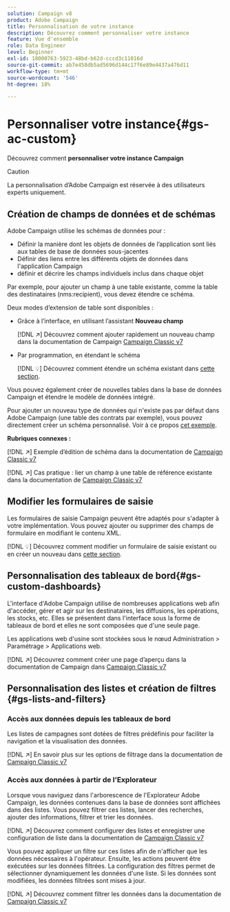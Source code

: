 ```yaml
---
solution: Campaign v8
product: Adobe Campaign
title: Personnalisation de votre instance
description: Découvrez comment personnaliser votre instance
feature: Vue d'ensemble
role: Data Engineer
level: Beginner
exl-id: 18000763-5923-48bd-b62d-cccd3c11016d
source-git-commit: ab7e458db5ad5696d144c17f6e89e4437a476d11
workflow-type: tm+mt
source-wordcount: '546'
ht-degree: 18%

---
```


# Personnaliser votre instance{#gs-ac-custom}

Découvrez comment **personnaliser votre instance Campaign**

>[!CAUTION]
>
>La personnalisation d’Adobe Campaign est réservée à des utilisateurs experts uniquement.

## Création de champs de données et de schémas

Adobe Campaign utilise les schémas de données pour :

* Définir la manière dont les objets de données de l’application sont liés aux tables de base de données sous-jacentes
* Définir des liens entre les différents objets de données dans l&#39;application Campaign
* définir et décrire les champs individuels inclus dans chaque objet

Par exemple, pour ajouter un champ à une table existante, comme la table des destinataires (nms:recipient), vous devez étendre ce schéma.

Deux modes d’extension de table sont disponibles :

* Grâce à l’interface, en utilisant l’assistant **Nouveau champ**

   [!DNL :arrow_upper_right:] Découvrez comment ajouter rapidement un nouveau champ dans la documentation de Campaign  [Campaign Classic v7](https://experienceleague.adobe.com/docs/campaign-classic/using/configuring-campaign-classic/editing-schemas/new-field-wizard.html?lang=en#configuring-campaign-classic)

* Par programmation, en étendant le schéma

   [!DNL :bulb:] Découvrez comment étendre un schéma existant dans  [cette section](../dev/extend-schema.md).


Vous pouvez également créer de nouvelles tables dans la base de données Campaign et étendre le modèle de données intégré.

Pour ajouter un nouveau type de données qui n&#39;existe pas par défaut dans Adobe Campaign (une table des contrats par exemple), vous pouvez directement créer un schéma personnalisé. Voir à ce propos [cet exemple](../dev/create-schema.md#example--creating-a-contract-table).

**Rubriques connexes :**

[!DNL :arrow_upper_right:] Exemple d’édition de schéma dans la documentation de  [Campaign Classic v7](https://experienceleague.adobe.com/docs/campaign-classic/using/configuring-campaign-classic/editing-schemas/examples-of-schemas-edition.html?lang=en#configuring-campaign-classic)

[!DNL :arrow_upper_right:] Cas pratique : lier un champ à une table de référence existante dans la documentation de  [Campaign Classic v7](https://experienceleague.adobe.com/docs/campaign-classic/using/configuring-campaign-classic/editing-schemas/examples-of-schemas-edition.html?lang=en#uc-link)


## Modifier les formulaires de saisie

Les formulaires de saisie Campaign peuvent être adaptés pour s&#39;adapter à votre implémentation. Vous pouvez ajouter ou supprimer des champs de formulaire en modifiant le contenu XML.

[!DNL :bulb:] Découvrez comment modifier un formulaire de saisie existant ou en créer un nouveau dans  [cette section](../dev/forms.md).

## Personnalisation des tableaux de bord{#gs-custom-dashboards}

L&#39;interface d&#39;Adobe Campaign utilise de nombreuses applications web afin d&#39;accéder, gérer et agir sur les destinataires, les diffusions, les opérations, les stocks, etc. Elles se présentent dans l&#39;interface sous la forme de tableaux de bord et elles ne sont composées que d&#39;une seule page.

Les applications web d&#39;usine sont stockées sous le nœud Administration > Paramétrage > Applications web.

[!DNL :arrow_upper_right:] Découvrez comment créer une page d’aperçu dans la documentation de Campaign dans  [Campaign Classic v7](https://experienceleague.adobe.com/docs/campaign-classic/using/designing-content/web-applications/use-cases--creating-overviews.html?lang=en#creating-a-single-page-web-application)


## Personnalisation des listes et création de filtres {#gs-lists-and-filters}

### Accès aux données depuis les tableaux de bord

Les listes de campagnes sont dotées de filtres prédéfinis pour faciliter la navigation et la visualisation des données.

[!DNL :arrow_upper_right:] En savoir plus sur les options de filtrage dans la documentation de  [Campaign Classic v7](https://experienceleague.adobe.com/docs/campaign-classic/using/getting-started/filtering-data/filtering-options.html?lang=en#about-filtering)


### Accès aux données à partir de l’Explorateur

Lorsque vous naviguez dans l&#39;arborescence de l&#39;Explorateur Adobe Campaign, les données contenues dans la base de données sont affichées dans des listes. Vous pouvez filtrer ces listes, lancer des recherches, ajouter des informations, filtrer et trier les données.

[!DNL :arrow_upper_right:] Découvrez comment configurer des listes et enregistrer une configuration de liste dans la documentation de  [Campaign Classic v7](https://experienceleague.adobe.com/docs/campaign-classic/using/getting-started/starting-with-adobe-campaign/campaign-workspace/adobe-campaign-ui-lists.html?lang=en#getting-started)


Vous pouvez appliquer un filtre sur ces listes afin de n&#39;afficher que les données nécessaires à l&#39;opérateur. Ensuite, les actions peuvent être exécutées sur les données filtrées. La configuration des filtres permet de sélectionner dynamiquement les données d&#39;une liste. Si les données sont modifiées, les données filtrées sont mises à jour.

[!DNL :arrow_upper_right:] Découvrez comment filtrer les données dans la documentation de  [Campaign Classic v7](https://experienceleague.adobe.com/docs/campaign-classic/using/getting-started/filtering-data/creating-filters.html?lang=en#typology-of-available-filters)
